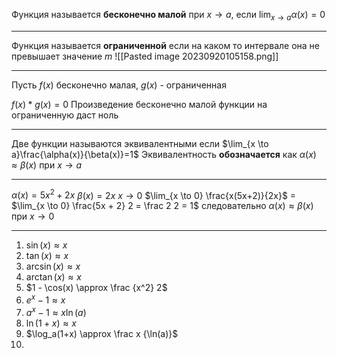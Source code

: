 Функция называется **бесконечно малой** при $x \to a$, если $\lim _{x \to a}\alpha(x) = 0$

---
Функция называется **ограниченной** если на каком то интервале она не превышает значение $m$
![[Pasted image 20230920105158.png]]

----------
Пусть $f(x)$ бесконечно малая, $g(x)$ - ограниченная

$f(x)*g(x)=0$
Произведение бесконечно малой функции на ограниченную даст ноль

---

Две функции называются эквивалентными если $\lim_{x \to a}\frac{\alpha(x)}{\beta(x)}=1$
Эквивалентность **обозначается** как $\alpha(x) \approx \beta(x)$ при $x \to a$

---
$\alpha(x) = 5x^2 + 2x$
$\beta(x) = 2x$
$x \to 0$
$\lim_{x \to 0} \frac{x(5x+2)}{2x}$ = $\lim_{x \to 0} \frac{5x + 2} 2 = \frac 2 2 = 1$
следовательно
$\alpha(x) \approx \beta(x)$ при $x \to 0$

----

1) $\sin(x) \approx x$
2) $\tan(x) \approx x$
3) $\arcsin(x) \approx x$
4) $\arctan(x) \approx x$
5) $1 - \cos(x) \approx \frac {x^2} 2$
6) $e^x - 1 \approx x$
7) $a^x - 1\approx x \ln(a)$
8) $\ln(1 + x) \approx x$
9) $\log_a(1+x) \approx \frac x {\ln(a)}$
10) 

